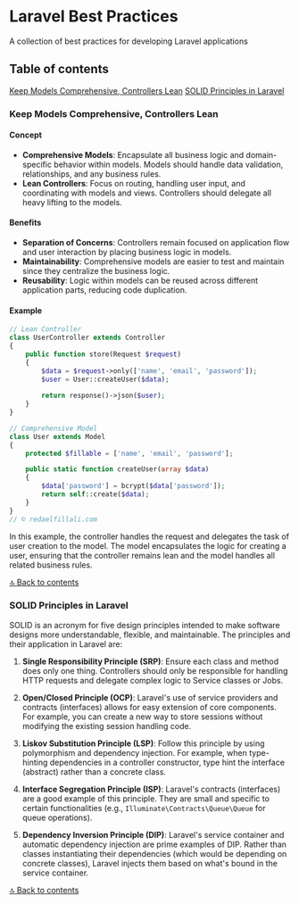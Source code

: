 # Laravel Best Practices
A collection of best practices for developing Laravel applications

## Table of contents
[Keep Models Comprehensive, Controllers Lean](#keep-models-comprehensive-controllers-lean)
[SOLID Principles in Laravel](#solid-principles-in-laravel)


### **Keep Models Comprehensive, Controllers Lean**

#### Concept

- **Comprehensive Models**: Encapsulate all business logic and domain-specific behavior within models. Models should handle data validation, relationships, and any business rules.
- **Lean Controllers**: Focus on routing, handling user input, and coordinating with models and views. Controllers should delegate all heavy lifting to the models.

#### Benefits

- **Separation of Concerns**: Controllers remain focused on application flow and user interaction by placing business logic in models.
- **Maintainability**: Comprehensive models are easier to test and maintain since they centralize the business logic.
- **Reusability**: Logic within models can be reused across different application parts, reducing code duplication.

#### Example

```php
// Lean Controller
class UserController extends Controller
{
    public function store(Request $request)
    {
        $data = $request->only(['name', 'email', 'password']);
        $user = User::createUser($data);
        
        return response()->json($user);
    }
}

// Comprehensive Model
class User extends Model
{
    protected $fillable = ['name', 'email', 'password'];

    public static function createUser(array $data)
    {
        $data['password'] = bcrypt($data['password']);
        return self::create($data);
    }
}
// © redaelfillali.com
```
In this example, the controller handles the request and delegates the task of user creation to the model. The model encapsulates the logic for creating a user, ensuring that the controller remains lean and the model handles all related business rules.

[🔝 Back to contents](#table-of-contents)

### SOLID Principles in Laravel

SOLID is an acronym for five design principles intended to make software designs more understandable, flexible, and maintainable. The principles and their application in Laravel are:

1. **Single Responsibility Principle (SRP)**: Ensure each class and method does only one thing. Controllers should only be responsible for handling HTTP requests and delegate complex logic to Service classes or Jobs.

2. **Open/Closed Principle (OCP)**: Laravel's use of service providers and contracts (interfaces) allows for easy extension of core components. For example, you can create a new way to store sessions without modifying the existing session handling code.

3. **Liskov Substitution Principle (LSP)**: Follow this principle by using polymorphism and dependency injection. For example, when type-hinting dependencies in a controller constructor, type hint the interface (abstract) rather than a concrete class.

4. **Interface Segregation Principle (ISP)**: Laravel's contracts (interfaces) are a good example of this principle. They are small and specific to certain functionalities (e.g., `Illuminate\Contracts\Queue\Queue` for queue operations).

5. **Dependency Inversion Principle (DIP)**: Laravel's service container and automatic dependency injection are prime examples of DIP. Rather than classes instantiating their dependencies (which would be depending on concrete classes), Laravel injects them based on what's bound in the service container.

[🔝 Back to contents](#table-of-contents)
